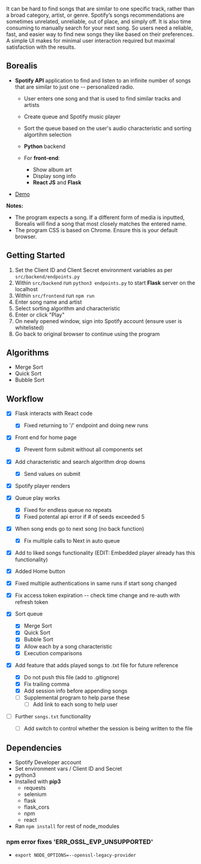 It can be hard to find songs that are similar to one specific track, rather than a broad category, artist, or genre. Spotify’s songs recommendations are sometimes unrelated, unreliable, out of place, and simply off. It is also time consuming to manually search for your next song. So users need a reliable, fast, and easier way to find new songs they like based on their preferences. A simple UI makes for minimal user interaction required but maximal satisfaction with the results.

## Borealis
- **Spotify API** application to find and listen to an infinite number of songs that are similar to just one -- personalized radio.
  - User enters one song and that is used to find similar tracks and artists
  - Create queue and Spotify music player
  - Sort the queue based on the user's audio characteristic and sorting algortihm selection
  - **Python** backend

  - For **front-end**: 
    - Show album art
    - Display song info 
    - **React JS** and **Flask**

- [Demo](https://youtu.be/8d2Dl2nf7Qg)

**Notes:** 
- The program expects a song. If a different form of media is inputted, Borealis will find a song that most closely matches the entered name.
- The program CSS is based on Chrome. Ensure this is your default browser.

## Getting Started
1. Set the Client ID and Client Secret environment variables as per `src/backend/endpoints.py`
2. Within `src/backend` run `python3 endpoints.py` to start **Flask** server on the localhost
3. Within `src/frontend` run `npm run`
4. Enter song name and artist
5. Select sorting algorithm and characteristic
6. Enter or click "Play"
7. On newly opened window, sign into Spotify account (ensure user is whitelisted)
8. Go back to original browser to continue using the program

## Algorithms
- Merge Sort
- Quick Sort
- Bubble Sort

## Workflow
- [x] Flask interacts with React code
  - [x] Fixed returning to '/' endpoint and doing new runs
- [x] Front end for home page
  - [x] Prevent form submit without all components set
- [x] Add characteristic and search algorithm drop downs
  - [x] Send values on submit
- [x] Spotify player renders
- [x] Queue play works
  - [x] Fixed for endless queue no repeats
  - [x] Fixed potental api error if # of seeds exceeded 5
- [x] When song ends go to next song (no back function)
  - [x] Fix multiple calls to Next in auto queue
- [x] Add to liked songs functionality (EDIT: Embedded player already has this functionality)
- [x] Added Home button
- [x] Fixed multiple authentications in same runs if start song changed
- [x] Fix access token expiration -- check time change and re-auth with refresh token

- [x] Sort queue
  - [x] Merge Sort
  - [x] Quick Sort
  - [x] Bubble Sort
  - [x] Allow each by a song characteristic
  - [x] Execution comparisons

- [x] Add feature that adds played songs to .txt file for future reference
  - [x] Do not push this file (add to .gitignore)
  - [x] Fix trailing comma
  - [x] Add session info before appending songs
  - [ ] Supplemental program to help parse these
    - [ ] Add link to each song to help user

- [ ] Further `songs.txt` functionality
  - [ ] Add switch to control whether the session is being written to the file

## Dependencies
- Spotify Developer account
- Set environment vars / Client ID and Secret
- python3
- Installed with **pip3**
  - requests
  - selenium
  - flask
  - flask_cors
  - npm
  - react
- Ran `npm install` for rest of node_modules

### npm error fixes 'ERR_OSSL_EVP_UNSUPPORTED'
- `export NODE_OPTIONS=--openssl-legacy-provider`

